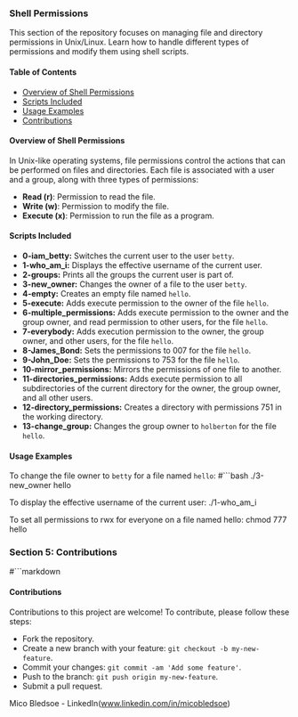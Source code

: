 ### Shell Permissions

This section of the repository focuses on managing file and directory permissions in Unix/Linux. Learn how to handle different types of permissions and modify them using shell scripts.

#### Table of Contents

- [Overview of Shell Permissions](#overview-of-shell-permissions)
- [Scripts Included](#scripts-included)
- [Usage Examples](#usage-examples)
- [Contributions](#contributions)

#### Overview of Shell Permissions

In Unix-like operating systems, file permissions control the actions that can be performed on files and directories. Each file is associated with a user and a group, along with three types of permissions:
- **Read (r)**: Permission to read the file.
- **Write (w)**: Permission to modify the file.
- **Execute (x)**: Permission to run the file as a program.

#### Scripts Included

- **0-iam_betty:** Switches the current user to the user `betty`.
- **1-who_am_i:** Displays the effective username of the current user.
- **2-groups:** Prints all the groups the current user is part of.
- **3-new_owner:** Changes the owner of a file to the user `betty`.
- **4-empty:** Creates an empty file named `hello`.
- **5-execute:** Adds execute permission to the owner of the file `hello`.
- **6-multiple_permissions:** Adds execute permission to the owner and the group owner, and read permission to other users, for the file `hello`.
- **7-everybody:** Adds execution permission to the owner, the group owner, and other users, for the file `hello`.
- **8-James_Bond:** Sets the permissions to 007 for the file `hello`.
- **9-John_Doe:** Sets the permissions to 753 for the file `hello`.
- **10-mirror_permissions:** Mirrors the permissions of one file to another.
- **11-directories_permissions:** Adds execute permission to all subdirectories of the current directory for the owner, the group owner, and all other users.
- **12-directory_permissions:** Creates a directory with permissions 751 in the working directory.
- **13-change_group:** Changes the group owner to `holberton` for the file `hello`.

#### Usage Examples

To change the file owner to `betty` for a file named `hello`:
#```bash
./3-new_owner hello

To display the effective username of the current user:
./1-who_am_i

To set all permissions to rwx for everyone on a file named hello:
chmod 777 hello


### Section 5: Contributions
#```markdown
#### Contributions

Contributions to this project are welcome! To contribute, please follow these steps:
- Fork the repository.
- Create a new branch with your feature: `git checkout -b my-new-feature`.
- Commit your changes: `git commit -am 'Add some feature'`.
- Push to the branch: `git push origin my-new-feature`.
- Submit a pull request.

Mico Bledsoe - LinkedIn(www.linkedin.com/in/micobledsoe)
